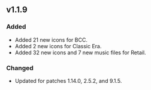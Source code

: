 ## v1.1.9
### Added
- Added 21 new icons for BCC.
- Added 2 new icons for Classic Era.
- Added 32 new icons and 7 new music files for Retail.
### Changed
- Updated for patches 1.14.0, 2.5.2, and 9.1.5.
